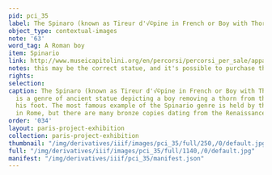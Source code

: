 ```yaml
---
pid: pci_35
label: The Spinaro (known as Tireur d'√©pine in French or Boy with Thorn in English)
object_type: contextual-images
note: '63'
word_tag: A Roman boy
item: Spinario
link: http://www.museicapitolini.org/en/percorsi/percorsi_per_sale/appartamento_dei_conservatori/sala_dei_trionfi/spinario
notes: this may be the correct statue, and it's possible to purchase the image
rights: 
selection: 
caption: The Spinaro (known as Tireur d'√©pine in French or Boy with Thorn in English)
  is a genre of ancient statue depicting a boy removing a thorn from the bottom of
  his foot. The most famous example of the Spinario genre is held by the Musei Capitolini
  in Rome, but there are many bronze copies dating from the Renaissance onwards.
order: '034'
layout: paris-project-exhibition
collection: paris-project-exhibition
thumbnail: "/img/derivatives/iiif/images/pci_35/full/250,/0/default.jpg"
full: "/img/derivatives/iiif/images/pci_35/full/1140,/0/default.jpg"
manifest: "/img/derivatives/iiif/pci_35/manifest.json"
---
```

